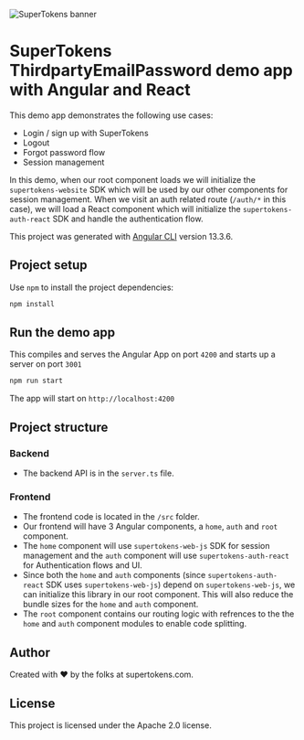 ![SuperTokens banner](https://raw.githubusercontent.com/supertokens/supertokens-logo/master/images/Artboard%20%E2%80%93%2027%402x.png)

# SuperTokens ThirdpartyEmailPassword demo app with Angular and React

This demo app demonstrates the following use cases:

-   Login / sign up with SuperTokens
-   Logout
-   Forgot password flow
-   Session management

In this demo, when our root component loads we will initialize the `supertokens-website` SDK which will be used by our other components for session management. When we visit an auth related route (`/auth/*` in this case), we will load a React component which will initialize the `supertokens-auth-react` SDK and handle the authentication flow.

This project was generated with [Angular CLI](https://github.com/angular/angular-cli) version 13.3.6.

## Project setup

Use `npm` to install the project dependencies:

```bash
npm install
```

## Run the demo app

This compiles and serves the Angular App on port `4200` and starts up a server on port `3001`

```bash
npm run start
```

The app will start on `http://localhost:4200`

## Project structure

### Backend

-   The backend API is in the `server.ts` file.

### Frontend

-   The frontend code is located in the `/src` folder.
-   Our frontend will have 3 Angular components, a `home`, `auth` and `root` component.
-   The `home` component will use `supertokens-web-js` SDK for session management and the `auth` component will use `supertokens-auth-react` for Authentication flows and UI.
-   Since both the `home` and `auth` components (since `supertokens-auth-react` SDK uses `supertokens-web-js`) depend on `supertokens-web-js`, we can initialize this library in our root component. This will also reduce the bundle sizes for the `home` and `auth` component.
-   The `root` component contains our routing logic with refrences to the the `home` and `auth` component modules to enable code splitting.

## Author

Created with :heart: by the folks at supertokens.com.

## License

This project is licensed under the Apache 2.0 license.
